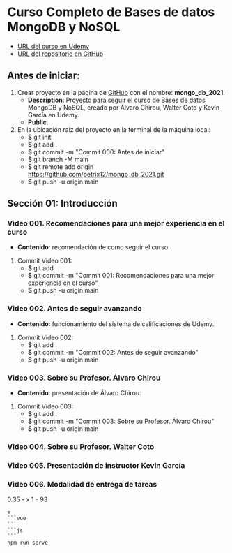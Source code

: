 # Curso Completo de Bases de datos MongoDB y NoSQL
+ [URL del curso en Udemy](https://www.udemy.com/course/curso-completo-de-bases-de-datos-mongodb-y-nosql)
+ [URL del repositorio en GitHub]()

## Antes de iniciar:
1. Crear proyecto en la página de [GitHub](https://github.com) con el nombre: **mongo_db_2021**.
    + **Description**: Proyecto para seguir el curso de Bases de datos MongoDB y NoSQL, creado por Álvaro Chirou, Walter Coto y Kevin García en Udemy.
    + **Public**.
2. En la ubicación raíz del proyecto en la terminal de la máquina local:
    + $ git init
    + $ git add .
    + $ git commit -m "Commit 000: Antes de iniciar"
    + $ git branch -M main
    + $ git remote add origin https://github.com/petrix12/mongo_db_2021.git
    + $ git push -u origin main

## Sección 01: Introducción

### Video 001. Recomendaciones para una mejor experiencia en el curso
+ **Contenido**: recomendación de como seguir el curso.
1. Commit Video 001:
    + $ git add .
    + $ git commit -m "Commit 001: Recomendaciones para una mejor experiencia en el curso"
    + $ git push -u origin main

### Video 002. Antes de seguir avanzando
+ **Contenido**: funcionamiento del sistema de calificaciones de Udemy.
1. Commit Video 002:
    + $ git add .
    + $ git commit -m "Commit 002: Antes de seguir avanzando"
    + $ git push -u origin main

### Video 003. Sobre su Profesor. Álvaro Chirou
+ **Contenido**: presentación de Álvaro Chirou.
1. Commit Video 003:
    + $ git add .
    + $ git commit -m "Commit 003: Sobre su Profesor. Álvaro Chirou"
    + $ git push -u origin main

### Video 004. Sobre su Profesor. Walter Coto



### Video 005. Presentación de instructor Kevin García
### Video 006. Modalidad de entrega de tareas



0.35 - x
1 - 93



    ≡
    ```vue
    ```
    ```js
    ```
    npm run serve
